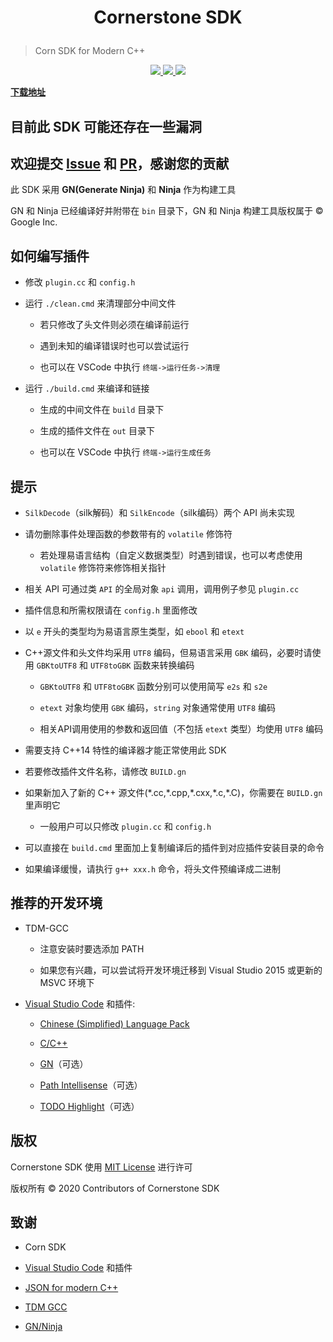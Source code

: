 <h1>
  <p align=center>
    <b>
      Cornerstone SDK
    </b>
  </p>
</h1>

> Corn SDK for Modern C++

<p align=center>
  <a href="./todo.txt">
    <img src="https://img.shields.io/badge/API-99%25-important.svg" />
  </a>
  <a href="https://zh.cppreference.com">
    <img src="https://img.shields.io/badge/language-C++14-informational.svg" />
  </a>
  <a href="./LICENSE">
      <img src="https://img.shields.io/badge/license-MIT-success.svg" />
  </a>
</p>

[**下载地址**](https://github.com/Sc-Softs/CornerstoneSDK/releases)

## **目前此 SDK 可能还存在一些漏洞**

## **欢迎提交 [Issue](https://github.com/Sc-Softs/CornerstoneSDK/issues) 和 [PR](https://github.com/Sc-Softs/CornerstoneSDK/pulls)，感谢您的贡献**

此 SDK 采用 **GN(Generate Ninja)** 和 **Ninja** 作为构建工具

GN 和 Ninja 已经编译好并附带在 `bin` 目录下，GN 和 Ninja 构建工具版权属于 &copy; Google Inc.

## 如何编写插件

- 修改 `plugin.cc` 和 `config.h`

- 运行 `./clean.cmd` 来清理部分中间文件

  - 若只修改了头文件则必须在编译前运行

  - 遇到未知的编译错误时也可以尝试运行

  - 也可以在 VSCode 中执行 `终端->运行任务->清理`

- 运行 `./build.cmd` 来编译和链接

  - 生成的中间文件在 `build` 目录下

  - 生成的插件文件在 `out` 目录下

  - 也可以在 VSCode 中执行 `终端->运行生成任务`

## 提示

- `SilkDecode`（silk解码）和 `SilkEncode`（silk编码）两个 API 尚未实现

- 请勿删除事件处理函数的参数带有的 `volatile` 修饰符

  - 若处理易语言结构（自定义数据类型）时遇到错误，也可以考虑使用 `volatile` 修饰符来修饰相关指针

- 相关 API 可通过类 `API` 的全局对象 `api` 调用，调用例子参见 `plugin.cc`

- 插件信息和所需权限请在 `config.h` 里面修改

- 以 `e` 开头的类型均为易语言原生类型，如 `ebool` 和 `etext`

- C++源文件和头文件均采用 `UTF8` 编码，但易语言采用 `GBK` 编码，必要时请使用 `GBKtoUTF8` 和 `UTF8toGBK` 函数来转换编码

  - `GBKtoUTF8` 和 `UTF8toGBK` 函数分别可以使用简写 `e2s` 和 `s2e`

  - `etext` 对象均使用 `GBK` 编码，`string` 对象通常使用 `UTF8` 编码

  - 相关API调用使用的参数和返回值（不包括 `etext` 类型）均使用 `UTF8` 编码

- 需要支持 C++14 特性的编译器才能正常使用此 SDK

- 若要修改插件文件名称，请修改 `BUILD.gn`

- 如果新加入了新的 C++ 源文件(\*.cc,\*.cpp,\*.cxx,\*.c,\*.C)，你需要在 `BUILD.gn` 里声明它

  - 一般用户可以只修改 `plugin.cc` 和 `config.h`

- 可以直接在 `build.cmd` 里面加上复制编译后的插件到对应插件安装目录的命令

- 如果编译缓慢，请执行 `g++ xxx.h` 命令，将头文件预编译成二进制

## 推荐的开发环境

- TDM-GCC

  - 注意安装时要选添加 PATH

  - 如果您有兴趣，可以尝试将开发环境迁移到 Visual Studio 2015 或更新的 MSVC 环境下

- [Visual Studio Code](https://code.visualstudio.com/) 和插件:

  - [Chinese (Simplified) Language Pack](https://marketplace.visualstudio.com/items?itemName=MS-CEINTL.vscode-language-pack-zh-hans)

  - [C/C++](https://marketplace.visualstudio.com/items?itemName=ms-vscode.cpptools)

  - [GN](https://marketplace.visualstudio.com/items?itemName=npclaudiu.vscode-gn)（可选）

  - [Path Intellisense](https://marketplace.visualstudio.com/items?itemName=christian-kohler.path-intellisense)（可选）

  - [TODO Highlight](https://marketplace.visualstudio.com/items?itemName=wayou.vscode-todo-highlight)（可选）

## 版权

Cornerstone SDK 使用 [MIT License](./LICENSE) 进行许可

版权所有 &copy; 2020 Contributors of Cornerstone SDK

## 致谢

- Corn SDK

- [Visual Studio Code](https://code.visualstudio.com/) 和插件

- [JSON for modern C++](https://github.com/nlohmann/json)

- [TDM GCC](https://jmeubank.github.io/tdm-gcc/)

- [GN/Ninja](http://www.ninja-build.org/)
